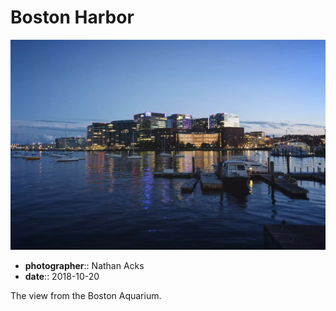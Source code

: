 # Boston Harbor

![A tight cluster of buildings seen from across a small bay at dusk](assets/2018-10-20-boston-harbor.webp)

* **photographer**:: Nathan Acks  
* **date**:: 2018-10-20

The view from the Boston Aquarium.
